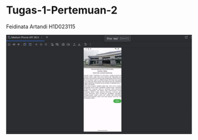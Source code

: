# Tugas-1-Pertemuan-2
Feidinata Artandi 
H1D023115

![img alt](https://github.com/Sihirdora/Tugas-1-Pertemuan-2/blob/main/SS%20Pertemuan%202.png?raw=true)
